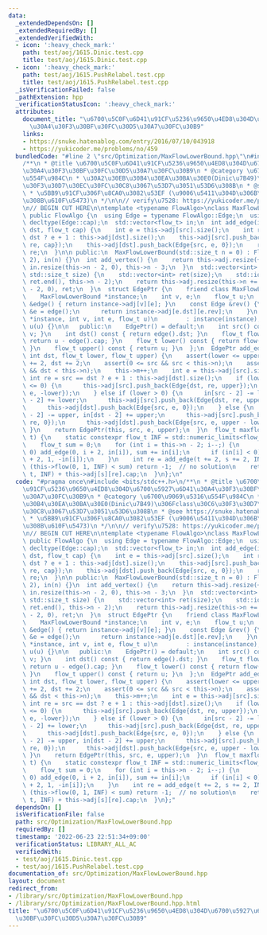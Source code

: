 ```yaml
---
data:
  _extendedDependsOn: []
  _extendedRequiredBy: []
  _extendedVerifiedWith:
  - icon: ':heavy_check_mark:'
    path: test/aoj/1615.Dinic.test.cpp
    title: test/aoj/1615.Dinic.test.cpp
  - icon: ':heavy_check_mark:'
    path: test/aoj/1615.PushRelabel.test.cpp
    title: test/aoj/1615.PushRelabel.test.cpp
  _isVerificationFailed: false
  _pathExtension: hpp
  _verificationStatusIcon: ':heavy_check_mark:'
  attributes:
    document_title: "\u6700\u5C0F\u6D41\u91CF\u5236\u9650\u4ED8\u304D\u6700\u5927\u6D41\
      \u30A4\u30F3\u30BF\u30FC\u30D5\u30A7\u30FC\u30B9"
    links:
    - https://snuke.hatenablog.com/entry/2016/07/10/043918
    - https://yukicoder.me/problems/no/459
  bundledCode: "#line 2 \"src/Optimization/MaxFlowLowerBound.hpp\"\n#include <bits/stdc++.h>\n\
    /**\n * @title \u6700\u5C0F\u6D41\u91CF\u5236\u9650\u4ED8\u304D\u6700\u5927\u6D41\
    \u30A4\u30F3\u30BF\u30FC\u30D5\u30A7\u30FC\u30B9\n * @category \u6700\u9069\u5316\
    \u554F\u984C\n * \u30A2\u30EB\u30B4\u30EA\u30BA\u30E0(Dinic\u7B49)\u306Fclass\u30C6\
    \u30F3\u30D7\u30EC\u30FC\u30C8\u3067\u53D7\u3051\u53D6\u308B\n * @see https://snuke.hatenablog.com/entry/2016/07/10/043918\n\
    \ * \u5BB9\u91CF\u306F\u8CA0\u3082\u53EF (\u9006\u5411\u304D\u306B\u6D41\u308C\
    \u308B\u610F\u5473)\n */\n\n// verify\u7528: https://yukicoder.me/problems/no/459\n\
    \n// BEGIN CUT HERE\n\ntemplate <typename FlowAlgo>\nclass MaxFlowLowerBound :\
    \ public FlowAlgo {\n  using Edge = typename FlowAlgo::Edge;\n  using flow_t =\
    \ decltype(Edge::cap);\n  std::vector<flow_t> in;\n  int add_edge(int src, int\
    \ dst, flow_t cap) {\n    int e = this->adj[src].size();\n    int re = src ==\
    \ dst ? e + 1 : this->adj[dst].size();\n    this->adj[src].push_back(Edge{dst,\
    \ re, cap});\n    this->adj[dst].push_back(Edge{src, e, 0});\n    return this->m++,\
    \ re;\n  }\n\n public:\n  MaxFlowLowerBound(std::size_t n = 0) : FlowAlgo(n +\
    \ 2), in(n) {}\n  int add_vertex() {\n    return this->adj.resize(++this->n),\
    \ in.resize(this->n - 2, 0), this->n - 3;\n  }\n  std::vector<int> add_vertices(const\
    \ std::size_t size) {\n    std::vector<int> ret(size);\n    std::iota(ret.begin(),\
    \ ret.end(), this->n - 2);\n    return this->adj.resize(this->n += size), in.resize(this->n\
    \ - 2, 0), ret;\n  }\n  struct EdgePtr {\n    friend class MaxFlowLowerBound;\n\
    \    MaxFlowLowerBound *instance;\n    int v, e;\n    flow_t u;\n    const Edge\
    \ &edge() { return instance->adj[v][e]; }\n    const Edge &rev() {\n      Edge\
    \ &e = edge();\n      return instance->adj[e.dst][e.rev];\n    }\n    EdgePtr(MaxFlowLowerBound\
    \ *instance, int v, int e, flow_t u)\n        : instance(instance), v(v), e(e),\
    \ u(u) {}\n\n   public:\n    EdgePtr() = default;\n    int src() const { return\
    \ v; }\n    int dst() const { return edge().dst; }\n    flow_t flow() const {\
    \ return u - edge().cap; }\n    flow_t lower() const { return flow() - rev().cap;\
    \ }\n    flow_t upper() const { return u; }\n  };\n  EdgePtr add_edge(int src,\
    \ int dst, flow_t lower, flow_t upper) {\n    assert(lower <= upper);\n    src\
    \ += 2, dst += 2;\n    assert(0 <= src && src < this->n);\n    assert(0 <= dst\
    \ && dst < this->n);\n    this->m++;\n    int e = this->adj[src].size();\n   \
    \ int re = src == dst ? e + 1 : this->adj[dst].size();\n    if (lower * upper\
    \ <= 0) {\n      this->adj[src].push_back(Edge{dst, re, upper});\n      this->adj[dst].push_back(Edge{src,\
    \ e, -lower});\n    } else if (lower > 0) {\n      in[src - 2] -= lower, in[dst\
    \ - 2] += lower;\n      this->adj[src].push_back(Edge{dst, re, upper - lower});\n\
    \      this->adj[dst].push_back(Edge{src, e, 0});\n    } else {\n      in[src\
    \ - 2] -= upper, in[dst - 2] += upper;\n      this->adj[src].push_back(Edge{dst,\
    \ re, 0});\n      this->adj[dst].push_back(Edge{src, e, upper - lower});\n   \
    \ }\n    return EdgePtr(this, src, e, upper);\n  }\n  flow_t maxflow(int s, int\
    \ t) {\n    static constexpr flow_t INF = std::numeric_limits<flow_t>::max();\n\
    \    flow_t sum = 0;\n    for (int i = this->n - 2; i--;) {\n      if (in[i] >\
    \ 0) add_edge(0, i + 2, in[i]), sum += in[i];\n      if (in[i] < 0) add_edge(i\
    \ + 2, 1, -in[i]);\n    }\n    int re = add_edge(t += 2, s += 2, INF);\n    if\
    \ (this->flow(0, 1, INF) < sum) return -1;  // no solution\n    return this->flow(s,\
    \ t, INF) + this->adj[s][re].cap;\n  }\n};\n"
  code: "#pragma once\n#include <bits/stdc++.h>\n/**\n * @title \u6700\u5C0F\u6D41\
    \u91CF\u5236\u9650\u4ED8\u304D\u6700\u5927\u6D41\u30A4\u30F3\u30BF\u30FC\u30D5\
    \u30A7\u30FC\u30B9\n * @category \u6700\u9069\u5316\u554F\u984C\n * \u30A2\u30EB\
    \u30B4\u30EA\u30BA\u30E0(Dinic\u7B49)\u306Fclass\u30C6\u30F3\u30D7\u30EC\u30FC\
    \u30C8\u3067\u53D7\u3051\u53D6\u308B\n * @see https://snuke.hatenablog.com/entry/2016/07/10/043918\n\
    \ * \u5BB9\u91CF\u306F\u8CA0\u3082\u53EF (\u9006\u5411\u304D\u306B\u6D41\u308C\
    \u308B\u610F\u5473)\n */\n\n// verify\u7528: https://yukicoder.me/problems/no/459\n\
    \n// BEGIN CUT HERE\n\ntemplate <typename FlowAlgo>\nclass MaxFlowLowerBound :\
    \ public FlowAlgo {\n  using Edge = typename FlowAlgo::Edge;\n  using flow_t =\
    \ decltype(Edge::cap);\n  std::vector<flow_t> in;\n  int add_edge(int src, int\
    \ dst, flow_t cap) {\n    int e = this->adj[src].size();\n    int re = src ==\
    \ dst ? e + 1 : this->adj[dst].size();\n    this->adj[src].push_back(Edge{dst,\
    \ re, cap});\n    this->adj[dst].push_back(Edge{src, e, 0});\n    return this->m++,\
    \ re;\n  }\n\n public:\n  MaxFlowLowerBound(std::size_t n = 0) : FlowAlgo(n +\
    \ 2), in(n) {}\n  int add_vertex() {\n    return this->adj.resize(++this->n),\
    \ in.resize(this->n - 2, 0), this->n - 3;\n  }\n  std::vector<int> add_vertices(const\
    \ std::size_t size) {\n    std::vector<int> ret(size);\n    std::iota(ret.begin(),\
    \ ret.end(), this->n - 2);\n    return this->adj.resize(this->n += size), in.resize(this->n\
    \ - 2, 0), ret;\n  }\n  struct EdgePtr {\n    friend class MaxFlowLowerBound;\n\
    \    MaxFlowLowerBound *instance;\n    int v, e;\n    flow_t u;\n    const Edge\
    \ &edge() { return instance->adj[v][e]; }\n    const Edge &rev() {\n      Edge\
    \ &e = edge();\n      return instance->adj[e.dst][e.rev];\n    }\n    EdgePtr(MaxFlowLowerBound\
    \ *instance, int v, int e, flow_t u)\n        : instance(instance), v(v), e(e),\
    \ u(u) {}\n\n   public:\n    EdgePtr() = default;\n    int src() const { return\
    \ v; }\n    int dst() const { return edge().dst; }\n    flow_t flow() const {\
    \ return u - edge().cap; }\n    flow_t lower() const { return flow() - rev().cap;\
    \ }\n    flow_t upper() const { return u; }\n  };\n  EdgePtr add_edge(int src,\
    \ int dst, flow_t lower, flow_t upper) {\n    assert(lower <= upper);\n    src\
    \ += 2, dst += 2;\n    assert(0 <= src && src < this->n);\n    assert(0 <= dst\
    \ && dst < this->n);\n    this->m++;\n    int e = this->adj[src].size();\n   \
    \ int re = src == dst ? e + 1 : this->adj[dst].size();\n    if (lower * upper\
    \ <= 0) {\n      this->adj[src].push_back(Edge{dst, re, upper});\n      this->adj[dst].push_back(Edge{src,\
    \ e, -lower});\n    } else if (lower > 0) {\n      in[src - 2] -= lower, in[dst\
    \ - 2] += lower;\n      this->adj[src].push_back(Edge{dst, re, upper - lower});\n\
    \      this->adj[dst].push_back(Edge{src, e, 0});\n    } else {\n      in[src\
    \ - 2] -= upper, in[dst - 2] += upper;\n      this->adj[src].push_back(Edge{dst,\
    \ re, 0});\n      this->adj[dst].push_back(Edge{src, e, upper - lower});\n   \
    \ }\n    return EdgePtr(this, src, e, upper);\n  }\n  flow_t maxflow(int s, int\
    \ t) {\n    static constexpr flow_t INF = std::numeric_limits<flow_t>::max();\n\
    \    flow_t sum = 0;\n    for (int i = this->n - 2; i--;) {\n      if (in[i] >\
    \ 0) add_edge(0, i + 2, in[i]), sum += in[i];\n      if (in[i] < 0) add_edge(i\
    \ + 2, 1, -in[i]);\n    }\n    int re = add_edge(t += 2, s += 2, INF);\n    if\
    \ (this->flow(0, 1, INF) < sum) return -1;  // no solution\n    return this->flow(s,\
    \ t, INF) + this->adj[s][re].cap;\n  }\n};"
  dependsOn: []
  isVerificationFile: false
  path: src/Optimization/MaxFlowLowerBound.hpp
  requiredBy: []
  timestamp: '2022-06-23 22:51:34+09:00'
  verificationStatus: LIBRARY_ALL_AC
  verifiedWith:
  - test/aoj/1615.Dinic.test.cpp
  - test/aoj/1615.PushRelabel.test.cpp
documentation_of: src/Optimization/MaxFlowLowerBound.hpp
layout: document
redirect_from:
- /library/src/Optimization/MaxFlowLowerBound.hpp
- /library/src/Optimization/MaxFlowLowerBound.hpp.html
title: "\u6700\u5C0F\u6D41\u91CF\u5236\u9650\u4ED8\u304D\u6700\u5927\u6D41\u30A4\u30F3\
  \u30BF\u30FC\u30D5\u30A7\u30FC\u30B9"
---
```

